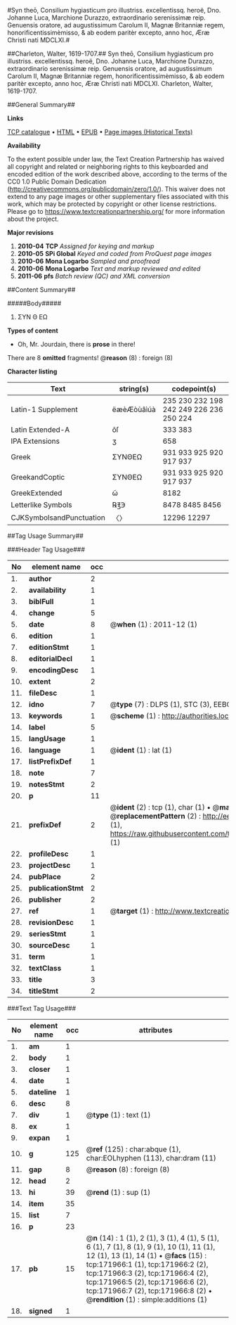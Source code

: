#Syn theō, Consilium hygiasticum pro illustriss. excellentissq. heroë, Dno. Johanne Luca, Marchione Durazzo, extraordinario serenissimæ reip. Genuensis oratore, ad augustissimum Carolum II, Magnæ Britanniæ regem, honorificentissimèmisso, & ab eodem paritèr excepto, anno hoc, Æræ Christi nati MDCLXI.#

##Charleton, Walter, 1619-1707.##
Syn theō, Consilium hygiasticum pro illustriss. excellentissq. heroë, Dno. Johanne Luca, Marchione Durazzo, extraordinario serenissimæ reip. Genuensis oratore, ad augustissimum Carolum II, Magnæ Britanniæ regem, honorificentissimèmisso, & ab eodem paritèr excepto, anno hoc, Æræ Christi nati MDCLXI.
Charleton, Walter, 1619-1707.

##General Summary##

**Links**

[TCP catalogue](http://www.ota.ox.ac.uk/tcp/)  • 
[HTML](http://tei.it.ox.ac.uk/tcp/Texts-HTML/free/A79/A79417.html)  • 
[EPUB](http://tei.it.ox.ac.uk/tcp/Texts-EPUB/free/A79/A79417.epub) • 
[Page images (Historical Texts)](https://historicaltexts.jisc.ac.uk/eebo-13439771e)

**Availability**

To the extent possible under law, the Text Creation Partnership has waived all copyright and related or neighboring rights to this keyboarded and encoded edition of the work described above, according to the terms of the CC0 1.0 Public Domain Dedication (http://creativecommons.org/publicdomain/zero/1.0/). This waiver does not extend to any page images or other supplementary files associated with this work, which may be protected by copyright or other license restrictions. Please go to https://www.textcreationpartnership.org/ for more information about the project.

**Major revisions**

1. __2010-04__ __TCP__ *Assigned for keying and markup*
1. __2010-05__ __SPi Global__ *Keyed and coded from ProQuest page images*
1. __2010-06__ __Mona Logarbo__ *Sampled and proofread*
1. __2010-06__ __Mona Logarbo__ *Text and markup reviewed and edited*
1. __2011-06__ __pfs__ *Batch review (QC) and XML conversion*

##Content Summary##

#####Body#####

1. ΣΥΝ Θ ΕΩ

**Types of content**

  * Oh, Mr. Jourdain, there is **prose** in there!

There are 8 **omitted** fragments! 
 @__reason__ (8) : foreign (8)

**Character listing**


|Text|string(s)|codepoint(s)|
|---|---|---|
|Latin-1 Supplement|ëæèÆòùâìúà|235 230 232 198 242 249 226 236 250 224|
|Latin Extended-A|ōſ|333 383|
|IPA  Extensions|ʒ|658|
|Greek|ΣΥΝΘΕΩ|931 933 925 920 917 937|
|GreekandCoptic|ΣΥΝΘΕΩ|931 933 925 920 917 937|
|GreekExtended|ῶ|8182|
|Letterlike Symbols|℞℥℈|8478 8485 8456|
|CJKSymbolsandPunctuation|〈〉|12296 12297|

##Tag Usage Summary##

###Header Tag Usage###

|No|element name|occ|attributes|
|---|---|---|---|
|1.|__author__|2||
|2.|__availability__|1||
|3.|__biblFull__|1||
|4.|__change__|5||
|5.|__date__|8| @__when__ (1) : 2011-12 (1)|
|6.|__edition__|1||
|7.|__editionStmt__|1||
|8.|__editorialDecl__|1||
|9.|__encodingDesc__|1||
|10.|__extent__|2||
|11.|__fileDesc__|1||
|12.|__idno__|7| @__type__ (7) : DLPS (1), STC (3), EEBO-CITATION (1), OCLC (1), VID (1)|
|13.|__keywords__|1| @__scheme__ (1) : http://authorities.loc.gov/ (1)|
|14.|__label__|5||
|15.|__langUsage__|1||
|16.|__language__|1| @__ident__ (1) : lat (1)|
|17.|__listPrefixDef__|1||
|18.|__note__|7||
|19.|__notesStmt__|2||
|20.|__p__|11||
|21.|__prefixDef__|2| @__ident__ (2) : tcp (1), char (1)  •  @__matchPattern__ (2) : ([0-9\-]+):([0-9IVX]+) (1), (.+) (1)  •  @__replacementPattern__ (2) : http://eebo.chadwyck.com/downloadtiff?vid=$1&page=$2 (1), https://raw.githubusercontent.com/textcreationpartnership/Texts/master/tcpchars.xml#$1 (1)|
|22.|__profileDesc__|1||
|23.|__projectDesc__|1||
|24.|__pubPlace__|2||
|25.|__publicationStmt__|2||
|26.|__publisher__|2||
|27.|__ref__|1| @__target__ (1) : http://www.textcreationpartnership.org/docs/. (1)|
|28.|__revisionDesc__|1||
|29.|__seriesStmt__|1||
|30.|__sourceDesc__|1||
|31.|__term__|1||
|32.|__textClass__|1||
|33.|__title__|3||
|34.|__titleStmt__|2||


###Text Tag Usage###

|No|element name|occ|attributes|
|---|---|---|---|
|1.|__am__|1||
|2.|__body__|1||
|3.|__closer__|1||
|4.|__date__|1||
|5.|__dateline__|1||
|6.|__desc__|8||
|7.|__div__|1| @__type__ (1) : text (1)|
|8.|__ex__|1||
|9.|__expan__|1||
|10.|__g__|125| @__ref__ (125) : char:abque (1), char:EOLhyphen (113), char:dram (11)|
|11.|__gap__|8| @__reason__ (8) : foreign (8)|
|12.|__head__|2||
|13.|__hi__|39| @__rend__ (1) : sup (1)|
|14.|__item__|35||
|15.|__list__|7||
|16.|__p__|23||
|17.|__pb__|15| @__n__ (14) : 1 (1), 2 (1), 3 (1), 4 (1), 5 (1), 6 (1), 7 (1), 8 (1), 9 (1), 10 (1), 11 (1), 12 (1), 13 (1), 14 (1)  •  @__facs__ (15) : tcp:171966:1 (1), tcp:171966:2 (2), tcp:171966:3 (2), tcp:171966:4 (2), tcp:171966:5 (2), tcp:171966:6 (2), tcp:171966:7 (2), tcp:171966:8 (2)  •  @__rendition__ (1) : simple:additions (1)|
|18.|__signed__|1||
